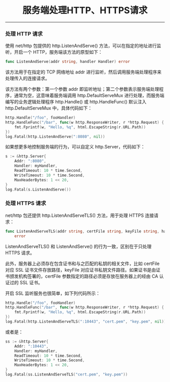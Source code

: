 <center><h1>服务端处理HTTP、HTTPS请求</h1></center>

---

### 处理 HTTP 请求

使用 net/http 包提供的 http.ListenAndServe() 方法，可以在指定的地址进行监听，开启一个 HTTP，服务端该方法的原型如下：

```go
func ListenAndServe(addr string, handler Handler) error
```

该方法用于在指定的 TCP 网络地址 addr 进行监听，然后调用服务端处理程序来处理传入的连接请求。

该方法有两个参数：第一个参数 addr 即监听地址；第二个参数表示服务端处理程序，通常为空，这意味着服务端调用 http.DefaultServeMux 进行处理，而服务端编写的业务逻辑处理程序 http.Handle() 或 http.HandleFunc() 默认注入 http.DefaultServeMux 中，具体代码如下：

```go
http.Handle("/foo", fooHandler)
http.HandleFunc("/bar", func(w http.ResponseWriter, r *http.Request) {
    fmt.Fprintf(w, "Hello, %q", html.EscapeString(r.URL.Path))
})
log.Fatal(http.ListenAndServe(":8080", nil))
```

如果想更多地控制服务端的行为，可以自定义 http.Server，代码如下：

```go
s := &http.Server{
    Addr: ":8080",
    Handler: myHandler,
    ReadTimeout: 10 * time.Second,
    WriteTimeout: 10 * time.Second,
    MaxHeaderBytes: 1 << 20,
}
log.Fatal(s.ListenAndServe())
```

### 处理 HTTPS 请求

net/http 包还提供 http.ListenAndServeTLS() 方法，用于处理 HTTPS 连接请求：

```go
func ListenAndServeTLS(addr string, certFile string, keyFile string, handler Handler)
    error
```

ListenAndServeTLS() 和 ListenAndServe() 的行为一致，区别在于只处理 HTTPS 请求。

此外，服务器上必须存在包含证书和与之匹配的私钥的相关文件，比如 certFile 对应 SSL 证书文件存放路径，keyFile 对应证书私钥文件路径。如果证书是由证书颁发机构签署的，certFile 参数指定的路径必须是存放在服务器上的经由 CA 认证过的 SSL 证书。

开启 SSL 监听服务也很简单，如下列代码所示：

```go
http.Handle("/foo", fooHandler)
http.HandleFunc("/bar", func(w http.ResponseWriter, r *http.Request) {
    fmt.Fprintf(w, "Hello, %q", html.EscapeString(r.URL.Path))
})
log.Fatal(http.ListenAndServeTLS(":10443", "cert.pem", "key.pem", nil))
```

或者是：

```go
ss := &http.Server{
    Addr: ":10443",
    Handler: myHandler,
    ReadTimeout: 10 * time.Second,
    WriteTimeout: 10 * time.Second,
    MaxHeaderBytes: 1 << 20,
}
log.Fatal(ss.ListenAndServeTLS("cert.pem", "key.pem"))
```
